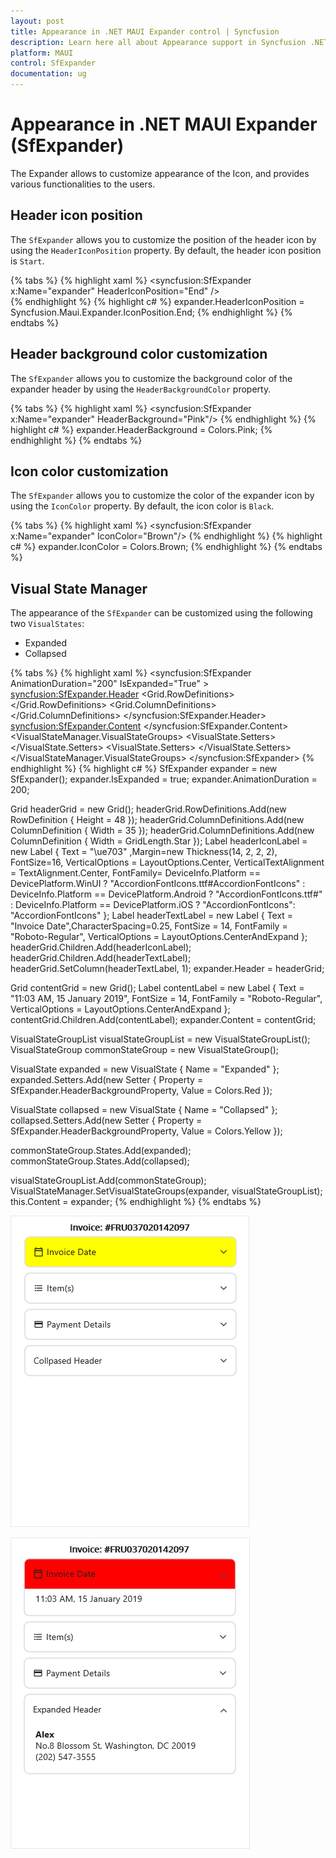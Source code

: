 ```yaml
---
layout: post
title: Appearance in .NET MAUI Expander control | Syncfusion
description: Learn here all about Appearance support in Syncfusion .NET MAUI Expander (SfExpander) control and more.
platform: MAUI
control: SfExpander
documentation: ug
---
```


# Appearance in .NET MAUI Expander (SfExpander)

The Expander allows to customize appearance of the Icon, and provides various functionalities to the users.

## Header icon position 

The `SfExpander` allows you to customize the position of the header icon by using the `HeaderIconPosition` property. By default, the header icon position is `Start`. 

{% tabs %}
{% highlight xaml %}
    <syncfusion:SfExpander x:Name="expander" HeaderIconPosition="End" />       
{% endhighlight %}
{% highlight c# %}
    expander.HeaderIconPosition = Syncfusion.Maui.Expander.IconPosition.End;
{% endhighlight %}
{% endtabs %}

## Header background color customization

The `SfExpander` allows you to customize the background color of the expander header by using the `HeaderBackgroundColor` property.

{% tabs %}
{% highlight xaml %}
    <syncfusion:SfExpander x:Name="expander" HeaderBackground="Pink"/>
{% endhighlight %}
{% highlight c# %}
    expander.HeaderBackground = Colors.Pink;
{% endhighlight %}
{% endtabs %}

## Icon color customization

The `SfExpander` allows you to customize the color of the expander icon by using the `IconColor` property. By default, the icon color is `Black`.

{% tabs %}
{% highlight xaml %}
    <syncfusion:SfExpander x:Name="expander" IconColor="Brown"/>
{% endhighlight %}
{% highlight c# %}
    expander.IconColor = Colors.Brown;
{% endhighlight %}
{% endtabs %}

## Visual State Manager

The appearance of the `SfExpander` can be customized using the following two `VisualStates`:

* Expanded
* Collapsed

{% tabs %}
{% highlight xaml %}
<syncfusion:SfExpander AnimationDuration="200" IsExpanded="True" >
    <syncfusion:SfExpander.Header>
        <Grid >
            <Grid.RowDefinitions>
                <RowDefinition Height="48"/>
            </Grid.RowDefinitions>
            <Grid.ColumnDefinitions>
                <ColumnDefinition Width="35"/>
                <ColumnDefinition Width="*"/>
            </Grid.ColumnDefinitions>
            <Label Text="&#xe703;" FontSize="16" Margin="14,2,2,2"
                                    FontFamily='{OnPlatform Android=AccordionFontIcons.ttf#,WinUI=AccordionFontIcons.ttf#AccordionFontIcons,MacCatalyst=AccordionFontIcons,iOS=AccordionFontIcons}'
                                    VerticalOptions="Center" VerticalTextAlignment="Center"/>
            <Label CharacterSpacing="0.25" FontFamily="Roboto-Regular"  Text="Invoice Date" FontSize="14" Grid.Column="1" VerticalOptions="CenterAndExpand"/>
            </Grid>
    </syncfusion:SfExpander.Header>
    <syncfusion:SfExpander.Content>
        <Grid Padding="18,8,0,18" >
            <Label CharacterSpacing="0.25" FontFamily="Roboto-Regular"  Text="11:03 AM, 15 January 2019" FontSize="14" VerticalOptions="CenterAndExpand"/>
        </Grid>
    </syncfusion:SfExpander.Content>
    <VisualStateManager.VisualStateGroups>
        <VisualStateGroupList>
            <VisualStateGroup>
                <VisualState Name="Expanded">
                    <VisualState.Setters>
                        <Setter Property="HeaderBackground" Value="Red"/>
                    </VisualState.Setters>
                </VisualState>
                <VisualState Name="Collapsed">
                    <VisualState.Setters>
                        <Setter Property="HeaderBackground" Value="Yellow"/>
                    </VisualState.Setters>
                </VisualState>
            </VisualStateGroup>
        </VisualStateGroupList>
    </VisualStateManager.VisualStateGroups>
</syncfusion:SfExpander>
{% endhighlight %}
{% highlight c# %}
SfExpander expander = new SfExpander();
expander.IsExpanded = true;
expander.AnimationDuration = 200;

Grid headerGrid = new Grid();
headerGrid.RowDefinitions.Add(new RowDefinition { Height = 48 });
headerGrid.ColumnDefinitions.Add(new ColumnDefinition { Width = 35 });
headerGrid.ColumnDefinitions.Add(new ColumnDefinition { Width = GridLength.Star });
Label headerIconLabel = new Label { Text = "\ue703" ,Margin=new Thickness(14, 2, 2, 2), FontSize=16, VerticalOptions = LayoutOptions.Center, VerticalTextAlignment = TextAlignment.Center, FontFamily= DeviceInfo.Platform == DevicePlatform.WinUI ? "AccordionFontIcons.ttf#AccordionFontIcons" : DeviceInfo.Platform == DevicePlatform.Android ? "AccordionFontIcons.ttf#" : DeviceInfo.Platform == DevicePlatform.iOS ? "AccordionFontIcons": "AccordionFontIcons" };
Label headerTextLabel = new Label { Text = "Invoice Date",CharacterSpacing=0.25, FontSize = 14, FontFamily = "Roboto-Regular", VerticalOptions = LayoutOptions.CenterAndExpand };
headerGrid.Children.Add(headerIconLabel);
headerGrid.Children.Add(headerTextLabel);
headerGrid.SetColumn(headerTextLabel, 1);
expander.Header = headerGrid;

Grid contentGrid = new Grid();
Label contentLabel = new Label { Text = "11:03 AM, 15 January 2019", FontSize = 14, FontFamily = "Roboto-Regular", VerticalOptions = LayoutOptions.CenterAndExpand };
contentGrid.Children.Add(contentLabel);
expander.Content = contentGrid;

VisualStateGroupList visualStateGroupList = new VisualStateGroupList();
VisualStateGroup commonStateGroup = new VisualStateGroup();

VisualState expanded = new VisualState
{
    Name = "Expanded"
};
expanded.Setters.Add(new Setter { Property = SfExpander.HeaderBackgroundProperty, Value = Colors.Red });

VisualState collapsed = new VisualState
{
    Name = "Collapsed"
};
collapsed.Setters.Add(new Setter { Property = SfExpander.HeaderBackgroundProperty, Value = Colors.Yellow });

commonStateGroup.States.Add(expanded);
commonStateGroup.States.Add(collapsed);

visualStateGroupList.Add(commonStateGroup);
VisualStateManager.SetVisualStateGroups(expander, visualStateGroupList);
this.Content = expander;
{% endhighlight %}
{% endtabs %}

![.Net MAUI Expander in collapsed state with VSM](Images/maui-expander-with-collapsed-vsm.png)

![.Net MAUI Expander in expanded state with VSM](Images/maui-expander-with-expanded-vsm.png)

